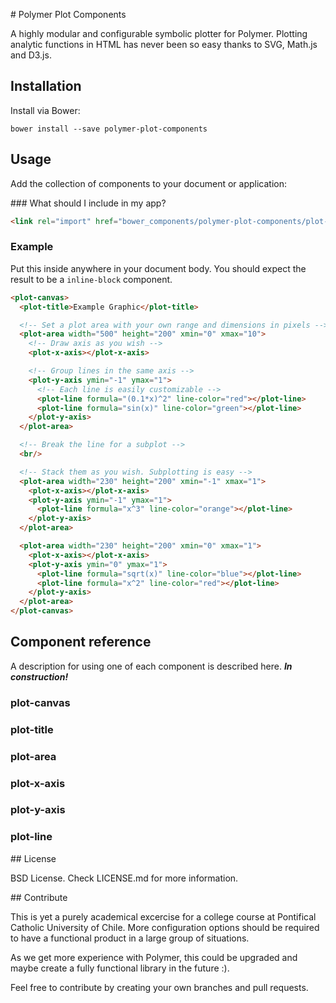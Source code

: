 # Polymer Plot Components

A highly modular and configurable symbolic plotter for Polymer. Plotting analytic functions in HTML has never been so easy thanks to SVG, Math.js and D3.js.

## Installation

Install via Bower:

```
bower install --save polymer-plot-components
```

## Usage

Add the collection of components to your document or application:

### What should I include in my app?

```html
<link rel="import" href="bower_components/polymer-plot-components/plot-components.html">
```

### Example

Put this inside anywhere in your document body. You should expect the result to be a `inline-block` component.

```html
<plot-canvas>
  <plot-title>Example Graphic</plot-title>

  <!-- Set a plot area with your own range and dimensions in pixels -->
  <plot-area width="500" height="200" xmin="0" xmax="10">
    <!-- Draw axis as you wish -->
    <plot-x-axis></plot-x-axis>

    <!-- Group lines in the same axis -->
    <plot-y-axis ymin="-1" ymax="1">
      <!-- Each line is easily customizable -->
      <plot-line formula="(0.1*x)^2" line-color="red"></plot-line>
      <plot-line formula="sin(x)" line-color="green"></plot-line>
    </plot-y-axis>
  </plot-area>

  <!-- Break the line for a subplot -->
  <br/>

  <!-- Stack them as you wish. Subplotting is easy -->
  <plot-area width="230" height="200" xmin="-1" xmax="1">
    <plot-x-axis></plot-x-axis>
    <plot-y-axis ymin="-1" ymax="1">
      <plot-line formula="x^3" line-color="orange"></plot-line>
    </plot-y-axis>
  </plot-area>

  <plot-area width="230" height="200" xmin="0" xmax="1">
    <plot-x-axis></plot-x-axis>
    <plot-y-axis ymin="0" ymax="1">
      <plot-line formula="sqrt(x)" line-color="blue"></plot-line>
      <plot-line formula="x^2" line-color="red"></plot-line>
    </plot-y-axis>
  </plot-area>
</plot-canvas>
```

## Component reference

A description for using one of each component is described here. ***In construction!***

### plot-canvas
### plot-title
### plot-area
### plot-x-axis
### plot-y-axis
### plot-line

## License

BSD License. Check LICENSE.md for more information.

## Contribute

This is yet a purely academical excercise for a college course at Pontifical Catholic University of Chile. More configuration options should be required to have a functional product in a large group of situations.

As we get more experience with Polymer, this could be upgraded and maybe create a fully functional library in the future :).

Feel free to contribute by creating your own branches and pull requests.
